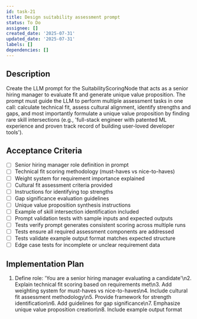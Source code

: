 ```yaml
---
id: task-21
title: Design suitability assessment prompt
status: To Do
assignee: []
created_date: '2025-07-31'
updated_date: '2025-07-31'
labels: []
dependencies: []
---
```


## Description

Create the LLM prompt for the SuitabilityScoringNode that acts as a senior hiring manager to evaluate fit and generate unique value proposition. The prompt must guide the LLM to perform multiple assessment tasks in one call: calculate technical fit, assess cultural alignment, identify strengths and gaps, and most importantly formulate a unique value proposition by finding rare skill intersections (e.g., 'full-stack engineer with patented ML experience and proven track record of building user-loved developer tools').
## Acceptance Criteria

- [ ] Senior hiring manager role definition in prompt
- [ ] Technical fit scoring methodology (must-haves vs nice-to-haves)
- [ ] Weight system for requirement importance explained
- [ ] Cultural fit assessment criteria provided
- [ ] Instructions for identifying top strengths
- [ ] Gap significance evaluation guidelines
- [ ] Unique value proposition synthesis instructions
- [ ] Example of skill intersection identification included
- [ ] Prompt validation tests with sample inputs and expected outputs
- [ ] Tests verify prompt generates consistent scoring across multiple runs
- [ ] Tests ensure all required assessment components are addressed
- [ ] Tests validate example output format matches expected structure
- [ ] Edge case tests for incomplete or unclear requirement data

## Implementation Plan

1. Define role: 'You are a senior hiring manager evaluating a candidate'\n2. Explain technical fit scoring based on requirements met\n3. Add weighting system for must-haves vs nice-to-haves\n4. Include cultural fit assessment methodology\n5. Provide framework for strength identification\n6. Add guidelines for gap significance\n7. Emphasize unique value proposition creation\n8. Include example output format
